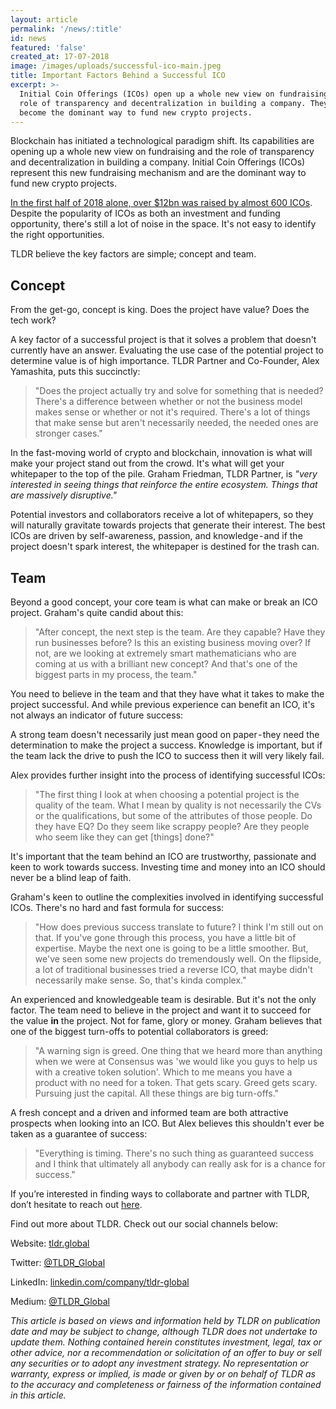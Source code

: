 ```yaml
---
layout: article
permalink: '/news/:title'
id: news
featured: 'false'
created_at: 17-07-2018
image: /images/uploads/successful-ico-main.jpeg
title: Important Factors Behind a Successful ICO
excerpt: >-
  Initial Coin Offerings (ICOs) open up a whole new view on fundraising and the
  role of transparency and decentralization in building a company. They have
  become the dominant way to fund new crypto projects.
---
```

Blockchain has initiated a technological paradigm shift. Its capabilities are opening up a whole new view on fundraising and the role of transparency and decentralization in building a company. Initial Coin Offerings (ICOs) represent this new fundraising mechanism and are the dominant way to fund new crypto projects.

[In the first half of 2018 alone, over $12bn was raised by almost 600 ICOs](https://www.coinschedule.com/stats.html). Despite the popularity of ICOs as both an investment and funding opportunity, there's still a lot of noise in the space. It's not easy to identify the right opportunities.

TLDR believe the key factors are simple; concept and team.

## Concept

From the get-go, concept is king. Does the project have value? Does the tech work?

A key factor of a successful project is that it solves a problem that doesn't currently have an answer. Evaluating the use case of the potential project to determine value is of high importance. TLDR Partner and Co-Founder, Alex Yamashita, puts this succinctly:

> "Does the project actually try and solve for something that is needed? There's a difference between whether or not the business model makes sense or whether or not it's required. There's a lot of things that make sense but aren't necessarily needed, the needed ones are stronger cases."

In the fast-moving world of crypto and blockchain, innovation is what will make your project stand out from the crowd. It's what will get your whitepaper to the top of the pile. Graham Friedman, TLDR Partner, is _"very interested in seeing things that reinforce the entire ecosystem. Things that are massively disruptive."_

Potential investors and collaborators receive a lot of whitepapers, so they will naturally gravitate towards projects that generate their interest. The best ICOs are driven by self-awareness, passion, and knowledge - and if the project doesn't spark interest, the whitepaper is destined for the trash can.

## Team

Beyond a good concept, your core team is what can make or break an ICO project. Graham's quite candid about this:

> "After concept, the next step is the team. Are they capable? Have they run businesses before? Is this an existing business moving over? If not, are we looking at extremely smart mathematicians who are coming at us with a brilliant new concept? And that's one of the biggest parts in my process, the team."

You need to believe in the team and that they have what it takes to make the project successful. And while previous experience can benefit an ICO, it's not always an indicator of future success:

A strong team doesn't necessarily just mean good on paper - they need the determination to make the project a success. Knowledge is important, but if the team lack the drive to push the ICO to success then it will very likely fail.

Alex provides further insight into the process of identifying successful ICOs:

> "The first thing I look at when choosing a potential project is the quality of the team. What I mean by quality is not necessarily the CVs or the qualifications, but some of the attributes of those people. Do they have EQ? Do they seem like scrappy people? Are they people who seem like they can get \[things] done?"

It's important that the team behind an ICO are trustworthy, passionate and keen to work towards success. Investing time and money into an ICO should never be a blind leap of faith.

Graham's keen to outline the complexities involved in identifying successful ICOs. There's no hard and fast formula for success:

> "How does previous success translate to future? I think I'm still out on that. If you've gone through this process, you have a little bit of expertise. Maybe the next one is going to be a little smoother. But, we've seen some new projects do tremendously well. On the flipside, a lot of traditional businesses tried a reverse ICO, that maybe didn't necessarily make sense. So, that's kinda complex."

An experienced and knowledgeable team is desirable. But it's not the only factor. The team need to believe in the project and want it to succeed for the value **in** the project. Not for fame, glory or money. Graham believes that one of the biggest turn-offs to potential collaborators is greed:

> "A warning sign is greed. One thing that we heard more than anything when we were at Consensus was 'we would like you guys to help us with a creative token solution'. Which to me means you have a product with no need for a token. That gets scary. Greed gets scary. Pursuing just the capital. All these things are big turn-offs."

A fresh concept and a driven and informed team are both attractive prospects when looking into an ICO. But Alex believes this shouldn't ever be taken as a guarantee of success:

> "Everything is timing. There's no such thing as guaranteed success and I think that ultimately all anybody can really ask for is a chance for success."



If you’re interested in finding ways to collaborate and partner with TLDR, don’t hesitate to reach out [here](https://tldr.global/contact).

Find out more about TLDR. Check out our social channels below:

Website: [tldr.global](https://tldr.global/)

Twitter: [@TLDR_Global](https://twitter.com/TLDR_Global)

LinkedIn: [linkedin.com/company/tldr-global](https://www.linkedin.com/company/tldr-global/)

Medium: [@TLDR_Global](https://medium.com/@TLDR_Global)



_This article is based on views and information held by TLDR on publication date and may be subject to change, although TLDR does not undertake to update them. Nothing contained herein constitutes investment, legal, tax or other advice, nor a recommendation or solicitation of an offer to buy or sell any securities or to adopt any investment strategy. No representation or warranty, express or implied, is made or given by or on behalf of TLDR as to the accuracy and completeness or fairness of the information contained in this article._

